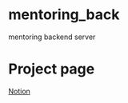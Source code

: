 # mentoring_back
mentoring backend server


# Project page
[Notion]([https://link-url-here.org](https://bedecked-broom-3e0.notion.site/MentorHub-23b4547056bb4dcf8885e6ada11b62f0)https://bedecked-broom-3e0.notion.site/MentorHub-23b4547056bb4dcf8885e6ada11b62f0)
